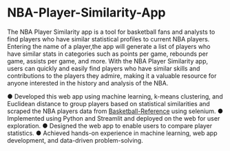 # NBA-Player-Similarity-App
The NBA Player Similarity app is a tool for basketball fans and analysts to find players who have similar statistical profiles to current NBA players. Entering the name of a player,the app will generate a list of players who have similar stats in categories such as points per game, rebounds per game, assists per game, and more. With the NBA Player Similarity app, users can quickly and easily find players who have similar skills and contributions to the players they admire, making it a valuable resource for anyone interested in the history and analysis of the NBA.

● Developed this web app using machine learning, k-means clustering, and Euclidean distance to group players
based on statistical similarities and scraped the NBA players data from [Basketball-Reference](Basketball-Reference.com) using selenium.
● Implemented using Python and Streamlit and deployed on the web for user exploration.
● Designed the web app to enable users to compare player statistics.
● Achieved hands-on experience in machine learning, web app development, and data-driven
problem-solving.
